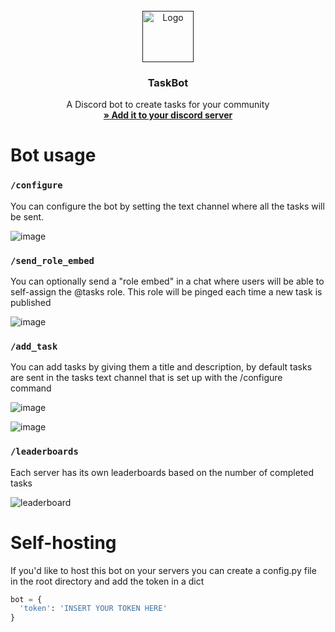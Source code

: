 <!-- PROJECT LOGO -->
<br />
<div align="center">
  <a href="">
    <img src="https://user-images.githubusercontent.com/67590845/234371223-f8d4c6ae-596b-47f7-ae88-ee23d1ee76f6.png" alt="Logo" width="82" height="82">
  </a>
  <h3 align="center">TaskBot</h3>
  <p align="center">
    A Discord bot to create tasks for your community<br>
    <a href="https://discord.com/oauth2/authorize?client_id=1096865199077732432&permissions=8&scope=bot"><strong>» Add it to your discord server</strong></a>  
  </p>
  
</div>

# Bot usage
### `/configure`
You can configure the bot by setting the text channel where all the tasks will be sent.

![image](https://user-images.githubusercontent.com/67590845/235322170-6195f468-a1ba-4050-8cfb-01c36e17fa64.png)

### `/send_role_embed`
You can optionally send a "role embed" in a chat where users will be able to self-assign the @tasks role. This role will be pinged each time a new task is published

![image](https://user-images.githubusercontent.com/67590845/234370559-1dc834a7-e62e-458f-b02f-068e1251872b.png)


### `/add_task`
You can add tasks by giving them a title and description, by default tasks are sent in the tasks text channel that is set up with the /configure command

![image](https://user-images.githubusercontent.com/67590845/234368598-6bc90f31-69d5-402f-913c-cb0f9509ed68.png)

![image](https://user-images.githubusercontent.com/67590845/234368690-74535178-cdc5-48ab-934b-7cdb1d9acbea.png)


### `/leaderboards`
Each server has its own leaderboards based on the number of completed tasks

![leaderboard](https://user-images.githubusercontent.com/67590845/234369554-ce644676-b8a1-4301-a013-df48d8ae8140.png)

# Self-hosting
If you'd like to host this bot on your servers you can create a config.py file in the root directory and add the token in a dict
```python
bot = {
  'token': 'INSERT YOUR TOKEN HERE'
}
```
